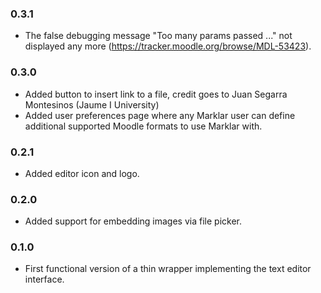 ### 0.3.1 ###

* The false debugging message "Too many params passed ..." not displayed any
  more (https://tracker.moodle.org/browse/MDL-53423).

### 0.3.0 ###

* Added button to insert link to a file, credit goes to Juan Segarra Montesinos
  (Jaume I University)
* Added user preferences page where any Marklar user can define additional
  supported Moodle formats to use Marklar with.

### 0.2.1 ###

* Added editor icon and logo.

### 0.2.0 ###

* Added support for embedding images via file picker.

### 0.1.0 ###

* First functional version of a thin wrapper implementing the text editor
  interface.
